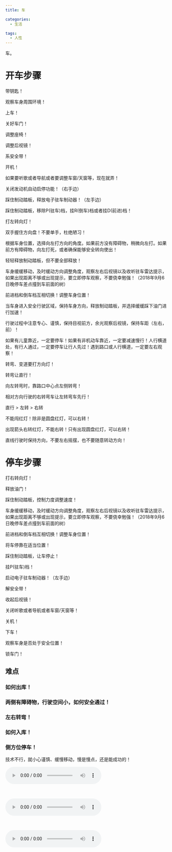 ```yaml
---
title: 车

categories:
  - 生活

tags:
  - 人性
---
```


车。

<!-- more -->

# 开车步骤

带钥匙！

观察车身周围环境！

上车！

关好车门！

调整座椅！

调整后视镜！

系安全带！

开机！

如果要听歌或者导航或者要调整车窗/天窗等，现在就弄！

关闭发动机自动启停功能！（右手边）

踩住制动踏板，释放电子驻车制动器！（左手边）

踩住制动踏板，移除P(驻车)档，挂R(倒车)档或者挂D(前进)档！

打左转向灯！

双手握住方向盘！不要单手，杜绝陋习！

根据车身位置，选择向左打方向的角度。如果前方没有障碍物，稍微向左打。如果前方有障碍物，向左打死，或者确保能够安全转向使出！

轻轻释放制动踏板，但不要全部释放！

车身缓缓移动，及时缓动方向调整角度，观察左右后视镜以及收听驻车雷达提示，如果出现距离不够或出现提示，要立即停车观察，不要侥幸勉强！（2018年9月6日晚停车差点撞到车前面的树）

前进档和倒车档互相切换！调整车身位置！

当车身进入安全行驶区域，保持车身方向，释放制动踏板，并选择缓缓踩下油门进行加速！

行驶过程中注意专心、谨慎，保持目视前方，余光观察后视镜，保持车距（左右，前）！

如果有儿童靠近，一定要停车！如果有非机动车靠近，一定要减速慢行！人行横道处，有行人通过，一定要停车让行人先过！遇到路口或人行横道，一定要左右观察！

转弯、变道要打方向灯！

转弯让直行！

向左转弯时，靠路口中心点左侧转弯！

相对方向行驶的右转弯车让左转弯车先行！

直行 > 左转 > 右转

不能闯红灯！除非是圆盘红灯，可以右转！

出现箭头右转红灯，不能右转！只有出现圆盘红灯，可以右转！

直线行驶时保持方向，不要左右摇摆，也不要随意转动方向！

# 停车步骤

打右转向灯！

释放油门！

踩住制动踏板，控制力度调整速度！

车身缓缓移动，及时缓动方向调整角度，观察左右后视镜以及收听驻车雷达提示，如果出现距离不够或出现提示，要立即停车观察，不要侥幸勉强！（2018年9月6日晚停车差点撞到车前面的树）

前进档和倒车档互相切换！调整车身位置！

将车停靠在适当位置！

踩住制动踏板，让车停止！

挂P(驻车)档！

启动电子驻车制动器！（左手边）

解安全带！

收起后视镜！

关闭听歌或者导航或者车窗/天窗等！

关机！

下车！

观察车身是否处于安全位置！

锁车门！

## 难点

### 如何出库！

### 两侧有障碍物，行驶空间小，如何安全通过！

### 左右转弯！

### 如何入库！

### 侧方位停车！

技术不行，就小心谨慎、缓慢移动，慢是慢点，还是能成功的！

<audio src="http://audio-10004025.cossh.myqcloud.com/%E5%BC%80%E8%BD%A6%E6%AD%A5%E9%AA%A41.mp3" controls></audio>

<br>

<audio src="http://audio-10004025.cossh.myqcloud.com/%E5%BC%80%E8%BD%A6%E6%AD%A5%E9%AA%A42.mp3" controls></audio>

<br>

<audio src="http://audio-10004025.cossh.myqcloud.com/%E5%81%9C%E8%BD%A6%E6%AD%A5%E9%AA%A4.mp3" controls></audio>
